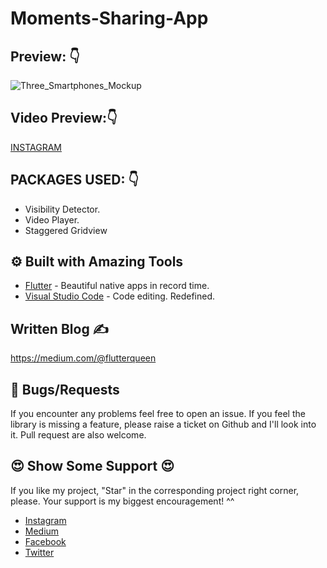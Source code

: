 # Moments-Sharing-App

## Preview: 👇
![Three_Smartphones_Mockup](https://user-images.githubusercontent.com/107878396/200120609-be159a5f-4253-43c4-96e4-5f342f2ae597.png)

## Video Preview:👇
[INSTAGRAM](https://www.instagram.com/p/CklCuWsIZgU/)

## PACKAGES USED: 👇
- Visibility Detector.
- Video Player.
- Staggered Gridview

## ⚙️ Built with Amazing Tools
- [Flutter](https://flutter.dev/) - Beautiful native apps in record time.
- [Visual Studio Code](https://code.visualstudio.com/) - Code editing. Redefined.


## Written Blog ✍

https://medium.com/@flutterqueen


## 🐛 Bugs/Requests
If you encounter any problems feel free to open an issue. If you feel the library is missing a feature, please raise a ticket on Github and I'll look into it. Pull request are also welcome.



## 😍	Show Some Support 😍

If you like my project, "Star" in the corresponding project right corner, please. Your support is my biggest encouragement! ^^

- [Instagram](https://www.instagram.com/_flutter.queen/)
- [Medium](https://medium.com/@flutterqueen)
- [Facebook](https://www.facebook.com/profile.php?id=100082330156711)
- [Twitter](https://twitter.com/Queen33322?t=7Zsa-nTHDQhdkRya_kz-7g&s=09)
